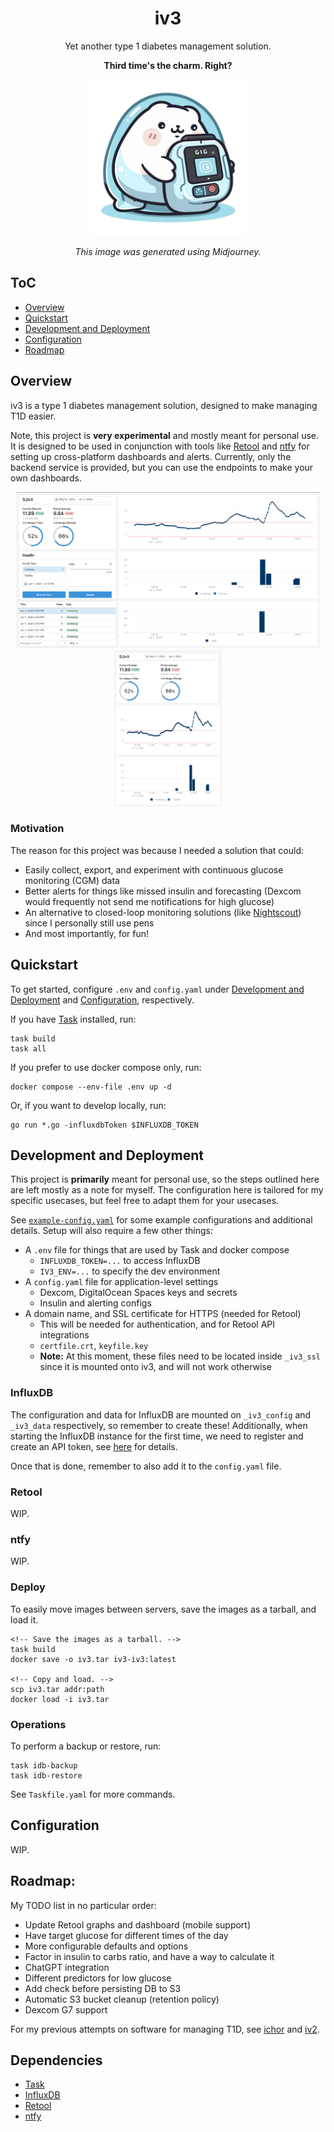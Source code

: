 <div align="center">

# iv3

Yet another type 1 diabetes management solution.

**Third time's the charm. Right?**

<img src="./.media/ghost_gopher.png" width="250" height="250">

_This image was generated using Midjourney._

</div>

## ToC

-   [Overview](#overview)
-   [Quickstart](#quickstart)
-   [Development and Deployment](#development-and-deployment)
-   [Configuration](#configuration)
-   [Roadmap](#roadmap)

## Overview

iv3 is a type 1 diabetes management solution, designed to make managing T1D easier.

Note, this project is **very experimental** and mostly meant for personal use. It is designed to be used in conjunction with tools like [Retool](https://retool.com/) and [ntfy](https://ntfy.sh/) for setting up cross-platform dashboards and alerts. Currently, only the backend service is provided, but you can use the endpoints to make your own dashboards.

<div align="center">
	<a href=".media/iv3_desktop_retool.png"><img src=".media/iv3_desktop_retool.png" height="250"/></a>
	<a href=".media/iv3_mobile_retool.png"><img src=".media/iv3_mobile_retool.png" height="250"/></a>
</div>

### Motivation

The reason for this project was because I needed a solution that could:

-   Easily collect, export, and experiment with continuous glucose monitoring (CGM) data
-   Better alerts for things like missed insulin and forecasting (Dexcom would frequently not send me notifications for high glucose)
-   An alternative to closed-loop monitoring solutions (like [Nightscout](https://nightscout.github.io/)) since I personally still use pens
-   And most importantly, for fun!

## Quickstart

To get started, configure `.env` and `config.yaml` under [Development and Deployment](#development-and-deployment) and [Configuration](#configuration), respectively.

If you have [Task](https://taskfile.dev/) installed, run:

```
task build
task all
```

If you prefer to use docker compose only, run:

```
docker compose --env-file .env up -d
```

Or, if you want to develop locally, run:

```
go run *.go -influxdbToken $INFLUXDB_TOKEN
```

## Development and Deployment

This project is **primarily** meant for personal use, so the steps outlined here are left mostly as a note for myself. The configuration here is tailored for my specific usecases, but feel free to adapt them for your usecases.

See [`example-config.yaml`](example-config.yaml) for some example configurations and additional details. Setup will also require a few other things:

-   A `.env` file for things that are used by Task and docker compose
    -   `INFLUXDB_TOKEN=...` to access InfluxDB
    -   `IV3_ENV=...` to specify the dev environment
-   A `config.yaml` file for application-level settings
    -   Dexcom, DigitalOcean Spaces keys and secrets
    -   Insulin and alerting configs
-   A domain name, and SSL certificate for HTTPS (needed for Retool)
    -   This will be needed for authentication, and for Retool API integrations
    -   `certfile.crt`, `keyfile.key`
    -   **Note:** At this moment, these files need to be located inside `_iv3_ssl` since it is mounted onto iv3, and will not work otherwise

### InfluxDB

The configuration and data for InfluxDB are mounted on `_iv3_config` and `_iv3_data` respectively, so remember to create these! Additionally, when starting the InfluxDB instance for the first time, we need to register and create an API token, see [here](https://hub.docker.com/_/influxdb) for details.

Once that is done, remember to also add it to the `config.yaml` file.

### Retool

WIP.

### ntfy

WIP.

### Deploy

To easily move images between servers, save the images as a tarball, and load it.

```
<!-- Save the images as a tarball. -->
task build
docker save -o iv3.tar iv3-iv3:latest

<!-- Copy and load. -->
scp iv3.tar addr:path
docker load -i iv3.tar
```

### Operations

To perform a backup or restore, run:

```
task idb-backup
task idb-restore
```

See `Taskfile.yaml` for more commands.

## Configuration

WIP.

## Roadmap:

My TODO list in no particular order:

-   Update Retool graphs and dashboard (mobile support)
-   Have target glucose for different times of the day
-   More configurable defaults and options
-   Factor in insulin to carbs ratio, and have a way to calculate it
-   ChatGPT integration
-   Different predictors for low glucose
-   Add check before persisting DB to S3
-   Automatic S3 bucket cleanup (retention policy)
-   Dexcom G7 support

For my previous attempts on software for managing T1D, see [ichor](https://github.com/algao1/ichor) and [iv2](https://github.com/algao1/iv2).

## Dependencies

-   [Task](https://taskfile.dev/)
-   [InfluxDB](https://www.influxdata.com/)
-   [Retool](https://retool.com/)
-   [ntfy](https://ntfy.sh/)
